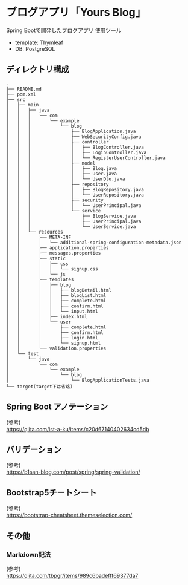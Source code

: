 # ブログアプリ「Yours Blog」
Spring Bootで開発したブログアプリ
使用ツール
- template: Thymleaf
- DB: PostgreSQL

## ディレクトリ構成
```
.
├── README.md
├── pom.xml
├── src
│   ├── main
│   │   ├── java
│   │   │   └── com
│   │   │       └── example
│   │   │           └── blog
│   │   │               ├── BlogApplication.java
│   │   │               ├── WebSecurityConfig.java
│   │   │               ├── controller
│   │   │               │   ├── BlogController.java
│   │   │               │   ├── LoginController.java
│   │   │               │   └── RegisterUserController.java
│   │   │               ├── model
│   │   │               │   ├── Blog.java
│   │   │               │   ├── User.java
│   │   │               │   └── UserDto.java
│   │   │               ├── repository
│   │   │               │   ├── BlogRepository.java
│   │   │               │   └── UserRepository.java
│   │   │               ├── security
│   │   │               │   └── UserPrincipal.java
│   │   │               └── service
│   │   │                   ├── BlogService.java
│   │   │                   ├── UserPrincipal.java
│   │   │                   └── UserService.java
│   │   └── resources
│   │       ├── META-INF
│   │       │   └── additional-spring-configuration-metadata.json
│   │       ├── application.properties
│   │       ├── messages.properties
│   │       ├── static
│   │       │   ├── css
│   │       │   │   └── signup.css
│   │       │   └── js
│   │       ├── templates
│   │       │   ├── blog
│   │       │   │   ├── blogDetail.html
│   │       │   │   ├── blogList.html
│   │       │   │   ├── complete.html
│   │       │   │   ├── confirm.html
│   │       │   │   └── input.html
│   │       │   ├── index.html
│   │       │   └── user
│   │       │       ├── complete.html
│   │       │       ├── confirm.html
│   │       │       ├── login.html
│   │       │       └── signup.html
│   │       └── validation.properties
│   └── test
│       └── java
│           └── com
│               └── example
│                   └── blog
│                       └── BlogApplicationTests.java
└── target(target下は省略)
```

## Spring Boot アノテーション
(参考)  
https://qiita.com/ist-a-ku/items/c20d67140402634cd5db

## バリデーション
(参考)  
https://b1san-blog.com/post/spring/spring-validation/

## Bootstrap5チートシート
(参考)  
https://bootstrap-cheatsheet.themeselection.com/

## その他
### Markdown記法
(参考)  
https://qiita.com/tbpgr/items/989c6badefff69377da7